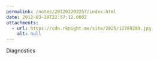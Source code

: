 ```yaml
---
permalink: /notes/201203202257/index.html
date: 2012-03-20T22:57:12.000Z
attachments:
  - url: https://cdn.rknight.me/site/2025/12769289.jpg
    alt: null
---
```


Diagnostics
